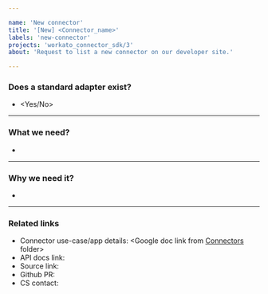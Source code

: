 ```yaml
---

name: 'New connector'
title: '[New] <Connector_name>'
labels: 'new-connector'
projects: 'workato_connector_sdk/3'
about: 'Request to list a new connector on our developer site.'

---
```


### Does a standard adapter exist?
- <Yes/No>
_______
### What we need?
-
_______
### Why we need it?
-
_______
### Related links
- Connector use-case/app details: <Google doc link from [Connectors](https://drive.google.com/drive/u/0/folders/0B61qGh7s8yCwQU1hS2ZpUnBoNlU) folder>
- API docs link: 
- Source link: 
- Github PR: 
- CS contact: 
